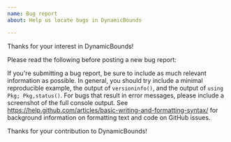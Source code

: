 ```yaml
---
name: Bug report
about: Help us locate bugs in DynamicBounds

---
```


Thanks for your interest in DynamicBounds!

Please read the following before posting a new bug report:

If you're submitting a bug report, be sure to include as much relevant information
as possible. In general, you should try include a minimal reproducible example,
the output of `versioninfo()`, and the output of `using Pkg; Pkg,status()`. For
bugs that result in error messages, please include a screenshot of the full
console output. See https://help.github.com/articles/basic-writing-and-formatting-syntax/
for background information  on formatting text and code on GitHub issues.

Thanks for your contribution to DynamicBounds!
